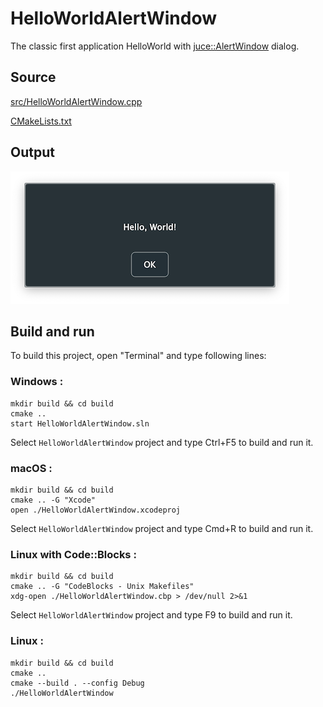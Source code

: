 # HelloWorldAlertWindow

The classic first application HelloWorld with [juce::AlertWindow](https://docs.juce.com/master/classAlertWindow.html) dialog.

## Source

[src/HelloWorldAlertWindow.cpp](src/HelloWorldAlertWindow.cpp)

[CMakeLists.txt](CMakeLists.txt)

## Output

![output](../../../docs/Pictures/HelloWorldAlertWindow.png)

## Build and run

To build this project, open "Terminal" and type following lines:

### Windows :

``` shell
mkdir build && cd build
cmake .. 
start HelloWorldAlertWindow.sln
```

Select `HelloWorldAlertWindow` project and type Ctrl+F5 to build and run it.

### macOS :

``` shell
mkdir build && cd build
cmake .. -G "Xcode"
open ./HelloWorldAlertWindow.xcodeproj
```

Select `HelloWorldAlertWindow` project and type Cmd+R to build and run it.

### Linux with Code::Blocks :

``` shell
mkdir build && cd build
cmake .. -G "CodeBlocks - Unix Makefiles"
xdg-open ./HelloWorldAlertWindow.cbp > /dev/null 2>&1
```

Select `HelloWorldAlertWindow` project and type F9 to build and run it.

### Linux :

``` shell
mkdir build && cd build
cmake .. 
cmake --build . --config Debug
./HelloWorldAlertWindow
```
